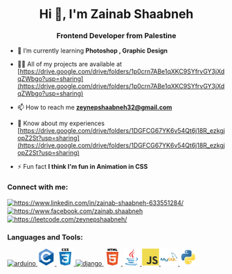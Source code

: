 <h1 align="center">Hi 👋, I'm Zainab Shaabneh</h1>
<h3 align="center">Frontend Developer from Palestine</h3>

- 🌱 I’m currently learning **Photoshop , Graphic Design**

- 👨‍💻 All of my projects are available at [https://drive.google.com/drive/folders/1p0crn7ABe1qXKC9SYfrvGY3jXdqZWbgo?usp=sharing](https://drive.google.com/drive/folders/1p0crn7ABe1qXKC9SYfrvGY3jXdqZWbgo?usp=sharing)

- 📫 How to reach me **zeynepshaabneh32@gmail.com**

- 📄 Know about my experiences [https://drive.google.com/drive/folders/1DGFCG67YK6v54Qt6j18R_ezkgjopZ2St?usp=sharing](https://drive.google.com/drive/folders/1DGFCG67YK6v54Qt6j18R_ezkgjopZ2St?usp=sharing)

- ⚡ Fun fact **I think I'm fun in Animation in CSS**

<h3 align="left">Connect with me:</h3>
<p align="left">
<a href="https://linkedin.com/in/https://www.linkedin.com/in/zainab-shaabneh-633551284/" target="blank"><img align="center" src="https://raw.githubusercontent.com/rahuldkjain/github-profile-readme-generator/master/src/images/icons/Social/linked-in-alt.svg" alt="https://www.linkedin.com/in/zainab-shaabneh-633551284/" height="30" width="40" /></a>
<a href="https://fb.com/https://www.facebook.com/zainab.shaabneh" target="blank"><img align="center" src="https://raw.githubusercontent.com/rahuldkjain/github-profile-readme-generator/master/src/images/icons/Social/facebook.svg" alt="https://www.facebook.com/zainab.shaabneh" height="30" width="40" /></a>
<a href="https://www.leetcode.com/https://leetcode.com/zeynepshaabneh/" target="blank"><img align="center" src="https://raw.githubusercontent.com/rahuldkjain/github-profile-readme-generator/master/src/images/icons/Social/leet-code.svg" alt="https://leetcode.com/zeynepshaabneh/" height="30" width="40" /></a>
</p>

<h3 align="left">Languages and Tools:</h3>
<p align="left"> <a href="https://www.arduino.cc/" target="_blank" rel="noreferrer"> <img src="https://cdn.worldvectorlogo.com/logos/arduino-1.svg" alt="arduino" width="40" height="40"/> </a> <a href="https://www.cprogramming.com/" target="_blank" rel="noreferrer"> <img src="https://raw.githubusercontent.com/devicons/devicon/master/icons/c/c-original.svg" alt="c" width="40" height="40"/> </a> <a href="https://www.w3schools.com/css/" target="_blank" rel="noreferrer"> <img src="https://raw.githubusercontent.com/devicons/devicon/master/icons/css3/css3-original-wordmark.svg" alt="css3" width="40" height="40"/> </a> <a href="https://www.djangoproject.com/" target="_blank" rel="noreferrer"> <img src="https://cdn.worldvectorlogo.com/logos/django.svg" alt="django" width="40" height="40"/> </a> <a href="https://www.w3.org/html/" target="_blank" rel="noreferrer"> <img src="https://raw.githubusercontent.com/devicons/devicon/master/icons/html5/html5-original-wordmark.svg" alt="html5" width="40" height="40"/> </a> <a href="https://www.java.com" target="_blank" rel="noreferrer"> <img src="https://raw.githubusercontent.com/devicons/devicon/master/icons/java/java-original.svg" alt="java" width="40" height="40"/> </a> <a href="https://developer.mozilla.org/en-US/docs/Web/JavaScript" target="_blank" rel="noreferrer"> <img src="https://raw.githubusercontent.com/devicons/devicon/master/icons/javascript/javascript-original.svg" alt="javascript" width="40" height="40"/> </a> <a href="https://www.mysql.com/" target="_blank" rel="noreferrer"> <img src="https://raw.githubusercontent.com/devicons/devicon/master/icons/mysql/mysql-original-wordmark.svg" alt="mysql" width="40" height="40"/> </a> <a href="https://www.python.org" target="_blank" rel="noreferrer"> <img src="https://raw.githubusercontent.com/devicons/devicon/master/icons/python/python-original.svg" alt="python" width="40" height="40"/> </a> </p>
